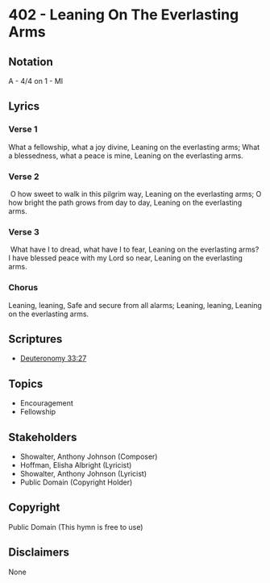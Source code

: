# 402 - Leaning On The Everlasting Arms

## Notation

A - 4/4 on 1 - MI

## Lyrics

### Verse 1

What a fellowship, what a joy divine, Leaning on the everlasting arms; What a blessedness, what a peace is mine, Leaning on the everlasting arms.


### Verse 2

 O how sweet to walk in this pilgrim way, Leaning on the everlasting arms; O how bright the path grows from day to day, Leaning on the everlasting arms.

### Verse 3

 What have I to dread, what have I to fear, Leaning on the everlasting arms? I have blessed peace with my Lord so near, Leaning on the everlasting arms. 

### Chorus

Leaning, leaning, Safe and secure from all alarms; Leaning, leaning, Leaning on the everlasting arms.


## Scriptures

- [Deuteronomy 33:27](https://www.biblegateway.com/passage/?search=Deuteronomy%2033%3A27)

## Topics

- Encouragement
- Fellowship

## Stakeholders

- Showalter, Anthony Johnson (Composer)
- Hoffman, Elisha Albright (Lyricist)
- Showalter, Anthony Johnson (Lyricist)
- Public Domain (Copyright Holder)

## Copyright

Public Domain
(This hymn is free to use)

## Disclaimers

None

